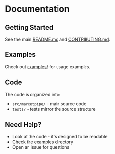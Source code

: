 # Documentation

## Getting Started

See the main [README.md](../README.md) and [CONTRIBUTING.md](../CONTRIBUTING.md).

## Examples

Check out [examples/](../examples/) for usage examples.

## Code

The code is organized into:
- `src/marketpipe/` - main source code
- `tests/` - tests mirror the source structure

## Need Help?

- Look at the code - it's designed to be readable
- Check the examples directory
- Open an issue for questions 